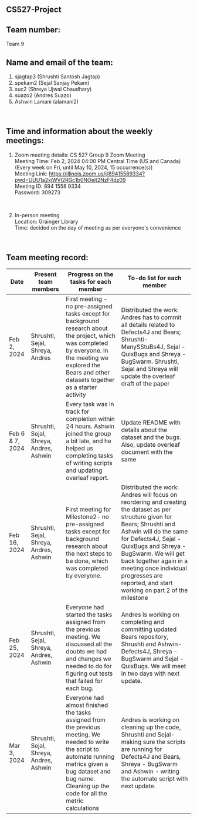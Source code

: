 ## CS527-Project

## Team number: 
Team 9
 <br>
 
## Name and email of the team: <br>
1. sjagtap3 (Shrushti Santosh Jagtap) <br>
2. spekam2 (Sejal Sanjay Pekam)  <br> 	
3. suc2 (Shreya Ujwal Chaudhary)  <br>
4. suazo2 (Andres Suazo)  <br>
5. Ashwin Lamani (alamani2) <br>
 <br>
 
## Time and information about the weekly meetings: <br>
1. Zoom meeting details: CS 527 Group 9 Zoom Meeting <br>
Meeting Time: Feb 2, 2024 04:00 PM Central Time (US and Canada) <br>
        (Every week on Fri, until May 10, 2024, 15 occurrence(s)) <br>
Meeting Link: https://illinois.zoom.us/j/89415589334?pwd=UUU1a2xjWVl2RGc1b0NOeit2NzF4dz09 <br>
Meeting ID: 894 1558 9334 <br>
Password: 309273 <br>
 <br>

 2. In-person meeting <br>
Location: Grainger Library <br>
Time: decided on the day of meeting as per everyone's convenience <br>
<br>

## Team meeting record: <br>

| Date  | Present team members | Progress on the tasks for each member | To-do list for each member |
| ------------- | ------------- | ------------- | ------------- |
| Feb 2, 2024  | Shrushti, Sejal, Shreya, Andres  | First meeting - no pre-assigned tasks except for background research about the project, which was completed by everyone. In the meeting we explored the Bears and other datasets together as a starter activity   | Distributed the work: Andres has to commit all details related to Defects4J and Bears; Shrushti- ManySStuBs4J, Sejal - QuixBugs and Shreya - BugSwarm. Shrushti, Sejal and Shreya will update the overleaf draft of the paper  |
| Feb 6 & 7, 2024  | Shrushti, Sejal, Shreya, Andres, Ashwin  |  Every task was in track for completion within 24 hours. Ashwin joined the group a bit late, and he helped us completing tasks of writing scripts and updating overleaf report.  | Update README with details about the dataset and the bugs. Also, update overleaf document with the same  |
| Feb 16, 2024  | Shrushti, Sejal, Shreya, Andres, Ashwin  | First meeting for Milestone2- no pre-assigned tasks except for background research about the next steps to be done, which was completed by everyone. | Distributed the work: Andres will focus on reordering and creating the dataset as per structure given for Bears; Shrushti and Ashwin will do the same for Defects4J, Sejal - QuixBugs and Shreya - BugSwarm. We will get back together again in a meeting once individual progresses are reported, and start working on part 2 of the milestone|
| Feb 25, 2024  | Shrushti, Sejal, Shreya, Andres, Ashwin  | Everyone had started the tasks assigned from the previous meeting. We discussed all the doubts we had and changes we needed to do for figuring out tests that failed for each bug. | Andres is working on completing and committing updated Bears repository, Shrushti and Ashwin- Defects4J, Shreya - BugSwarm and Sejal - QuixBugs. We will meet in two days with next update. |
| Mar 3, 2024  | Shrushti, Sejal, Shreya, Andres, Ashwin  | Everyone had almost finished the tasks assigned from the previous meeting. We needed to write the script to automate running metrics given a bug dataset and bug name. Cleaning up the code for all the metric calculations | Andres is working on cleaning up the code, Shrushti and Sejal- making sure the scripts are running for Defects4J and Bears, Shreya - BugSwarm and Ashwin - writing the automate script with next update. |
